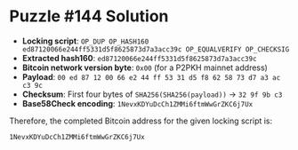 # Puzzle #144 Solution

- **Locking script**: `OP_DUP OP_HASH160 ed87120066e244ff5331d5f8625873d7a3acc39c OP_EQUALVERIFY OP_CHECKSIG`
- **Extracted hash160**: `ed87120066e244ff5331d5f8625873d7a3acc39c`
- **Bitcoin network version byte**: `0x00` (for a P2PKH mainnet address)
- **Payload**: `00 ed 87 12 00 66 e2 44 ff 53 31 d5 f8 62 58 73 d7 a3 ac c3 9c`
- **Checksum**: First four bytes of `SHA256(SHA256(payload))` → `32 9f 9b c3`
- **Base58Check encoding**: `1NevxKDYuDcCh1ZMMi6ftmWwGrZKC6j7Ux`

Therefore, the completed Bitcoin address for the given locking script is:

```
1NevxKDYuDcCh1ZMMi6ftmWwGrZKC6j7Ux
```

